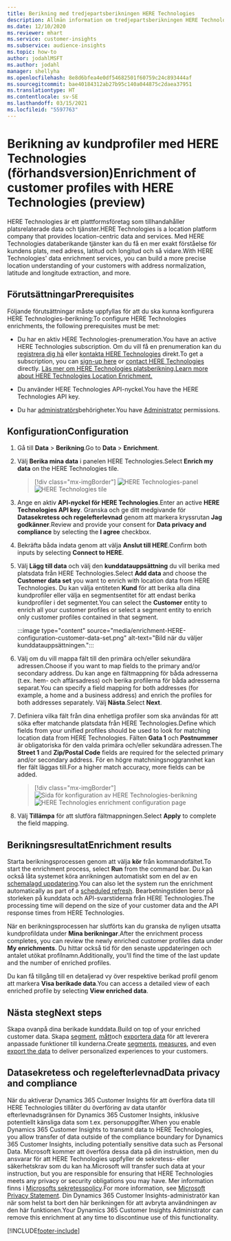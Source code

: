 ```yaml
---
title: Berikning med tredjepartsberikningen HERE Technologies
description: Allmän information om tredjepartsberikningen HERE Technologies.
ms.date: 12/10/2020
ms.reviewer: mhart
ms.service: customer-insights
ms.subservice: audience-insights
ms.topic: how-to
author: jodahlMSFT
ms.author: jodahl
manager: shellyha
ms.openlocfilehash: 8e8d6bfea4e0df54682501f60759c24c893444af
ms.sourcegitcommit: bae40184312ab27b95c140a044875c2daea37951
ms.translationtype: HT
ms.contentlocale: sv-SE
ms.lasthandoff: 03/15/2021
ms.locfileid: "5597763"
---
```

# <a name="enrichment-of-customer-profiles-with-here-technologies-preview"></a><span data-ttu-id="24514-103">Berikning av kundprofiler med HERE Technologies (förhandsversion)</span><span class="sxs-lookup"><span data-stu-id="24514-103">Enrichment of customer profiles with HERE Technologies (preview)</span></span>

<span data-ttu-id="24514-104">HERE Technologies är ett plattformsföretag som tillhandahåller platsrelaterade data och tjänster.</span><span class="sxs-lookup"><span data-stu-id="24514-104">HERE Technologies is a location platform company that provides location-centric data and services.</span></span> <span data-ttu-id="24514-105">Med HERE Technologies databerikande tjänster kan du få en mer exakt förståelse för kundens plats, med adress, latitud och longitud och så vidare.</span><span class="sxs-lookup"><span data-stu-id="24514-105">With HERE Technologies' data enrichment services, you can build a more precise location understanding of your customers with address normalization, latitude and longitude extraction, and more.</span></span>

## <a name="prerequisites"></a><span data-ttu-id="24514-106">Förutsättningar</span><span class="sxs-lookup"><span data-stu-id="24514-106">Prerequisites</span></span>

<span data-ttu-id="24514-107">Följande förutsättningar måste uppfyllas för att du ska kunna konfigurera HERE Technologies-berikning:</span><span class="sxs-lookup"><span data-stu-id="24514-107">To configure HERE Technologies enrichments, the following prerequisites must be met:</span></span>

- <span data-ttu-id="24514-108">Du har en aktiv HERE Technologies-prenumeration.</span><span class="sxs-lookup"><span data-stu-id="24514-108">You have an active HERE Technologies subscription.</span></span> <span data-ttu-id="24514-109">Om du vill få en prenumeration kan du [registrera dig hä](https://developer.here.com/sign-up?utm_medium=referral&utm_source=Microsoft-Dynamics-CI&create=Freemium-Basic) eller [kontakta HERE Technologies](https://developer.here.com/help?utm_medium=referral&utm_source=Microsoft-Dynamics-CI#how-can-we-help-you) direkt.</span><span class="sxs-lookup"><span data-stu-id="24514-109">To get a subscription, you can [sign-up here](https://developer.here.com/sign-up?utm_medium=referral&utm_source=Microsoft-Dynamics-CI&create=Freemium-Basic) or [contact HERE Technologies](https://developer.here.com/help?utm_medium=referral&utm_source=Microsoft-Dynamics-CI#how-can-we-help-you) directly.</span></span> [<span data-ttu-id="24514-110">Läs mer om HERE Technologies platsberikning.</span><span class="sxs-lookup"><span data-stu-id="24514-110">Learn more about HERE Technologies Location Enrichment.</span></span>](https://developer.here.com/location-enrichment?cid=Dev-MicrosoftDynamics-DB-0-Dev-&utm_source=MicrosoftDynamics&utm_medium=referral&utm_campaign=Online_Dev_ReferralMicrosoft)

- <span data-ttu-id="24514-111">Du använder HERE Technologies API-nyckel.</span><span class="sxs-lookup"><span data-stu-id="24514-111">You have the HERE Technologies API key.</span></span>

- <span data-ttu-id="24514-112">Du har [administratörs](permissions.md#administrator)behörigheter.</span><span class="sxs-lookup"><span data-stu-id="24514-112">You have [Administrator](permissions.md#administrator) permissions.</span></span>

## <a name="configuration"></a><span data-ttu-id="24514-113">Konfiguration</span><span class="sxs-lookup"><span data-stu-id="24514-113">Configuration</span></span>

1. <span data-ttu-id="24514-114">Gå till **Data** > **Berikning**.</span><span class="sxs-lookup"><span data-stu-id="24514-114">Go to **Data** > **Enrichment**.</span></span>

1. <span data-ttu-id="24514-115">Välj **Berika mina data** i panelen HERE Technologies.</span><span class="sxs-lookup"><span data-stu-id="24514-115">Select **Enrich my data** on the HERE Technologies tile.</span></span>

   > [!div class="mx-imgBorder"]
   > <span data-ttu-id="24514-116">![HERE Technologies-panel](media/HERE-tile.png "HERE Technologies-panel")</span><span class="sxs-lookup"><span data-stu-id="24514-116">![HERE Technologies tile](media/HERE-tile.png "HERE Technologies tile")</span></span>

1. <span data-ttu-id="24514-117">Ange en aktiv **API-nyckel för HERE Technologies**.</span><span class="sxs-lookup"><span data-stu-id="24514-117">Enter an active **HERE Technologies API key**.</span></span> <span data-ttu-id="24514-118">Granska och ge ditt medgivande för **Datasekretess och regelefterlevnad** genom att markera kryssrutan **Jag godkänner**.</span><span class="sxs-lookup"><span data-stu-id="24514-118">Review and provide your consent for **Data privacy and compliance** by selecting the **I agree** checkbox.</span></span> 

1. <span data-ttu-id="24514-119">Bekräfta båda indata genom att välja **Anslut till HERE**.</span><span class="sxs-lookup"><span data-stu-id="24514-119">Confirm both inputs by selecting **Connect to HERE**.</span></span>

1.  <span data-ttu-id="24514-120">Välj **Lägg till data** och välj den **kunddatauppsättning** du vill berika med platsdata från HERE Technologies.</span><span class="sxs-lookup"><span data-stu-id="24514-120">Select **Add data** and choose the **Customer data set** you want to enrich with location data from HERE Technologies.</span></span> <span data-ttu-id="24514-121">Du kan välja entiteten **Kund** för att berika alla dina kundprofiler eller välja en segmentsentitet för att endast berika kundprofiler i det segmentet.</span><span class="sxs-lookup"><span data-stu-id="24514-121">You can select the **Customer** entity to enrich all your customer profiles or select a segment entity to enrich only customer profiles contained in that segment.</span></span>

    :::image type="content" source="media/enrichment-HERE-configuration-customer-data-set.png" alt-text="Bild när du väljer kunddatauppsättningen.":::

1. <span data-ttu-id="24514-123">Välj om du vill mappa fält till den primära och/eller sekundära adressen.</span><span class="sxs-lookup"><span data-stu-id="24514-123">Choose if you want to map fields to the primary and/or secondary address.</span></span> <span data-ttu-id="24514-124">Du kan ange en fältmappning för båda adresserna (t.ex. hem- och affärsadress) och berika profilerna för båda adresserna separat.</span><span class="sxs-lookup"><span data-stu-id="24514-124">You can specify a field mapping for both addresses (for example, a home and a business address) and enrich the profiles for both addresses separately.</span></span> <span data-ttu-id="24514-125">Välj **Nästa**.</span><span class="sxs-lookup"><span data-stu-id="24514-125">Select **Next**.</span></span>

1. <span data-ttu-id="24514-126">Definiera vilka fält från dina enhetliga profiler som ska användas för att söka efter matchande platsdata från HERE Technologies.</span><span class="sxs-lookup"><span data-stu-id="24514-126">Define which fields from your unified profiles should be used to look for matching location data from HERE Technologies.</span></span> <span data-ttu-id="24514-127">Fälten **Gata 1** och **Postnummer** är obligatoriska för den valda primära och/eller sekundära adressen.</span><span class="sxs-lookup"><span data-stu-id="24514-127">The **Street 1** and **Zip/Postal Code** fields are required for the selected primary and/or secondary address.</span></span> <span data-ttu-id="24514-128">För en högre matchningsnoggrannhet kan fler fält läggas till.</span><span class="sxs-lookup"><span data-stu-id="24514-128">For a higher match accuracy, more fields can be added.</span></span>

   > [!div class="mx-imgBorder"]
   > <span data-ttu-id="24514-129">![Sida för konfiguration av HERE Technologies-berikning](media/enrichment-HERE-configuration.png "Sida för konfiguration av HERE Technologies-berikning")</span><span class="sxs-lookup"><span data-stu-id="24514-129">![HERE Technologies enrichment configuration page](media/enrichment-HERE-configuration.png "HERE Technologies enrichment configuration page")</span></span>

1. <span data-ttu-id="24514-130">Välj **Tillämpa** för att slutföra fältmappningen.</span><span class="sxs-lookup"><span data-stu-id="24514-130">Select **Apply** to complete the field mapping.</span></span>

## <a name="enrichment-results"></a><span data-ttu-id="24514-131">Berikningsresultat</span><span class="sxs-lookup"><span data-stu-id="24514-131">Enrichment results</span></span>

<span data-ttu-id="24514-132">Starta berikningsprocessen genom att välja **kör** från kommandofältet.</span><span class="sxs-lookup"><span data-stu-id="24514-132">To start the enrichment process, select **Run** from the command bar.</span></span> <span data-ttu-id="24514-133">Du kan också låta systemet köra anrikningen automatiskt som en del av en [schemalagd uppdatering](system.md#schedule-tab).</span><span class="sxs-lookup"><span data-stu-id="24514-133">You can also let the system run the enrichment automatically as part of a [scheduled refresh](system.md#schedule-tab).</span></span> <span data-ttu-id="24514-134">Bearbetningstiden beror på storleken på kunddata och API-svarstiderna från HERE Technologies.</span><span class="sxs-lookup"><span data-stu-id="24514-134">The processing time will depend on the size of your customer data and the API response times from HERE Technologies.</span></span>

<span data-ttu-id="24514-135">När en berikningsprocessen har slutförts kan du granska de nyligen utsatta kundprofildata under **Mina berikningar**.</span><span class="sxs-lookup"><span data-stu-id="24514-135">After the enrichment process completes, you can review the newly enriched customer profiles data under **My enrichments**.</span></span> <span data-ttu-id="24514-136">Du hittar också tid för den senaste uppdateringen och antalet utökat profilnamn.</span><span class="sxs-lookup"><span data-stu-id="24514-136">Additionally, you'll find the time of the last update and the number of enriched profiles.</span></span>

<span data-ttu-id="24514-137">Du kan få tillgång till en detaljerad vy över respektive berikad profil genom att markera **Visa berikade data**.</span><span class="sxs-lookup"><span data-stu-id="24514-137">You can access a detailed view of each enriched profile by selecting **View enriched data**.</span></span>

## <a name="next-steps"></a><span data-ttu-id="24514-138">Nästa steg</span><span class="sxs-lookup"><span data-stu-id="24514-138">Next steps</span></span>

<span data-ttu-id="24514-139">Skapa ovanpå dina berikade kunddata.</span><span class="sxs-lookup"><span data-stu-id="24514-139">Build on top of your enriched customer data.</span></span> <span data-ttu-id="24514-140">Skapa [segment](segments.md), [mått](measures.md)och [exportera data](export-destinations.md) för att leverera anpassade funktioner till kunderna.</span><span class="sxs-lookup"><span data-stu-id="24514-140">Create [segments](segments.md), [measures](measures.md), and even [export the data](export-destinations.md) to deliver personalized experiences to your customers.</span></span>

## <a name="data-privacy-and-compliance"></a><span data-ttu-id="24514-141">Datasekretess och regelefterlevnad</span><span class="sxs-lookup"><span data-stu-id="24514-141">Data privacy and compliance</span></span>

<span data-ttu-id="24514-142">När du aktiverar Dynamics 365 Customer Insights för att överföra data till HERE Technologies tillåter du överföring av data utanför efterlevnadsgränsen för Dynamics 365 Customer Insights, inklusive potentiellt känsliga data som t.ex. personuppgifter.</span><span class="sxs-lookup"><span data-stu-id="24514-142">When you enable Dynamics 365 Customer Insights to transmit data to HERE Technologies, you allow transfer of data outside of the compliance boundary for Dynamics 365 Customer Insights, including potentially sensitive data such as Personal Data.</span></span> <span data-ttu-id="24514-143">Microsoft kommer att överföra dessa data på din instruktion, men du ansvarar för att HERE Technologies uppfyller de sekretess- eller säkerhetskrav som du kan ha.</span><span class="sxs-lookup"><span data-stu-id="24514-143">Microsoft will transfer such data at your instruction, but you are responsible for ensuring that HERE Technologies meets any privacy or security obligations you may have.</span></span> <span data-ttu-id="24514-144">Mer information finns i [Microsofts sekretesspolicy](https://go.microsoft.com/fwlink/?linkid=396732).</span><span class="sxs-lookup"><span data-stu-id="24514-144">For more information, see [Microsoft Privacy Statement](https://go.microsoft.com/fwlink/?linkid=396732).</span></span>
<span data-ttu-id="24514-145">Din Dynamics 365 Customer Insights-administratör kan när som helst ta bort den här berikningen för att avbryta användningen av den här funktionen.</span><span class="sxs-lookup"><span data-stu-id="24514-145">Your Dynamics 365 Customer Insights Administrator can remove this enrichment at any time to discontinue use of this functionality.</span></span>


[!INCLUDE[footer-include](../includes/footer-banner.md)]